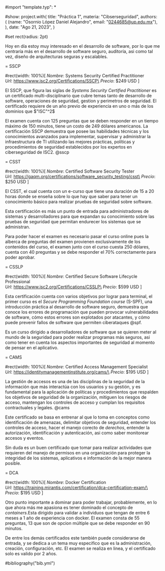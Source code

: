 #import "template.typ": *

#show: project.with(
  title: "Práctica 1",
  materia: "Cibserseguridad",
  authors: (
    (name: "Osornio López Daniel Alejandro", email: "0244685@up.edu.mx"),
  ),
  date: "Ago 21, 2023",
)

#set rect(radius: 2pt) 

Hoy en día estoy muy interesado en el desarrollo de software, por lo que me centraría más en el desarrollo de software seguro, auditoría, asi como tal vez, diseño de arquitecturas seguras y escalables.

= SSCP

#rect(width: 100%)[
*Nombre*: Systems Security Certified Practitioner\
*Url*: https://www.isc2.org/Certifications/SSCP\
*Precio*: \$249 USD
]

El SSCP, que figura las siglas de _Systems Security Certified Practitioner_ es un certificado multi-disciplinario que cubre temas tanto de desarrollo de software, operaciones de seguridad, gestion y perimetros de seguridad. El certificado requiere de un año previo de experiencia en uno o más de los dominios que $"ISC"^2$

El examen cuenta con 125 preguntas que se deben responder en un tiempo máximo de 150 minutos, tiene un costo de 249 dólares americanos. La certificación SSCP demuestra que posee las habilidades técnicas y los conocimientos avanzados para implementar, supervisar y administrar la infraestructura de TI utilizando las mejores prácticas, políticas y procedimientos de seguridad establecidos por los expertos en ciberseguridad de ISC2. @sscp



= CSST

#rect(width: 100%)[
*Nombre*: Certified Software Security Tester\
*Url*: https://gaqm.org/certifications/software_security_testing/csst\
*Precio*: \$250 USD
]

El CSST, el cual cuenta con un e-curso que tiene una duración de 15 a 20 horas donde se enseña sobre lo que hay que saber para tener un conocimiento básico para realizar pruebas de seguridad sobre software.

Esta certificación es más un punto de entrada para administradores de sistemas y desarrolladores para que expandan su conocimiento sobre las pruebas de seguridad que permitan endurecer los sistemas que se administran. 

Para poder hacer el examen es necesario pasar el curso online pues la alberca de preguntas del examen provienen exclusivamente de los contenidos del curso, el examen junto con el curso cuesta 250 dólares, cuenta con 40 preguntas y se debe responder el 70% correctamente para poder aprobar.

= CSSLP

#rect(width: 100%)[
*Nombre*: Certified Secure Software Lifecycle Professional\
*Url*: https://www.isc2.org/Certifications/CSSLP\
*Precio*: \$599 USD
]

Esta certificación cuenta con varios objetivos por lograr para terminal, el primer curso es el _Secure Programming Foundation course_ (S-SPF), una introducción práctica al desarrollo de software seguro, demuestra que conoce los errores de programación que pueden provocar  vulnerabilidades de software, cómo estos errores son explotados por atacantes, y cómo puede prevenir fallos de software que permiten ciberataques @spf.

Es un curso dirigido a desarrolladores de software que se quieren meter al mundo de la seguridad para poder realizar programas más seguros, asi como tener en cuenta los aspectos importantes de seguridad al momento de pensar en el aplicativo.

= CAMS

#rect(width: 100%)[
*Nombre*: Certified Access Management Specialist\
*Url*: https://identitymanagementinstitute.org/cams/\
*Precio*: \$195 USD
]

La gestión de accesos es una de las disciplinas de la seguridad de la información que más interactúa con los usuarios y su gestión, y es fundamental para la aplicación de políticas y procedimientos que respalden los objetivos de seguridad de la organización, mitiguen los riesgos de acceso, mantengan los controles de acceso y cumplan los requisitos contractuales y legales. @cams

Este certificado se basa en entrenar al que lo toma en conceptos como identificación de amenazas, delimitar objetivos de seguridad, entender los controles de acceso, hacer el manejo corecto de _derechos_, entender la autorización, identificación y autenticación, asi como saber monitorear accesos y eventos.

Sin duda es un buen certificado que tomar para realizar actividades que requieren del manejo de permisos en una organización para proteger la integridad de los sistemas, aplicativos e información de la mejor manera posible. 

= DCA

#rect(width: 100%)[
*Nombre*: Docker Certification\
*Url*: https://training.mirantis.com/certification/dca-certification-exam/\
*Precio*: \$195 USD
]

Otro punto importante a dominar para poder trabajar, probablemente, en lo que ahora más me apasiona es tener dominado el concepto de _containers_.Esta dirigido para validar a individuos que tengan de entre 6 meses a 1 año de experiencia con docker. El examen consta de 55 preguntas, 13 que son de opcion múltiple que se debe responder en 90 minutos. 

De entre los demás certificados este también puede considerarse de entrada, y se dedica a un tema muy especifico que es la administración, creación, configuración, etc. El examen se realiza en linea, y el certificado solo es valido por 2 años.

#bibliography("bib.yml")
